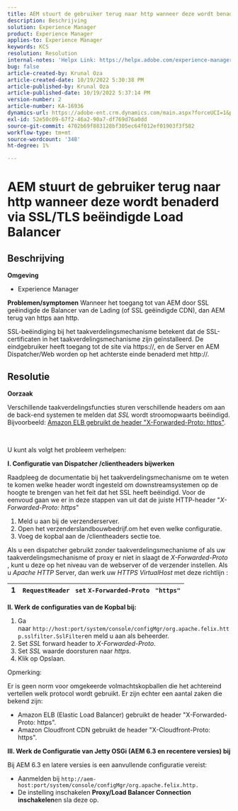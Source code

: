 ```yaml
---
title: AEM stuurt de gebruiker terug naar http wanneer deze wordt benaderd via SSL/TLS beëindigde Load Balancer
description: Beschrijving
solution: Experience Manager
product: Experience Manager
applies-to: Experience Manager
keywords: KCS
resolution: Resolution
internal-notes: 'Helpx Link: https://helpx.adobe.com/experience-manager/kb/AEM-redirecting-back-to-http-on-accessed-via-SSL-terminated-Load-Balancer.html'
bug: false
article-created-by: Krunal Oza
article-created-date: 10/19/2022 5:30:38 PM
article-published-by: Krunal Oza
article-published-date: 10/19/2022 5:37:14 PM
version-number: 2
article-number: KA-16936
dynamics-url: https://adobe-ent.crm.dynamics.com/main.aspx?forceUCI=1&pagetype=entityrecord&etn=knowledgearticle&id=d23762bb-d34f-ed11-bba2-00224808679b
exl-id: 52e50c09-67f2-46a2-90a7-df769d76a0dd
source-git-commit: 4702b69f883128bf305ec64f012ef01903f3f582
workflow-type: tm+mt
source-wordcount: '348'
ht-degree: 1%

---
```


# AEM stuurt de gebruiker terug naar http wanneer deze wordt benaderd via SSL/TLS beëindigde Load Balancer

## Beschrijving

<b>Omgeving</b>
- Experience Manager



<b>Problemen/symptomen</b>
Wanneer het toegang tot van AEM door SSL geëindigde de Balancer van de Lading (of SSL geëindigde CDN), dan AEM terug van https aan http.

SSL-beëindiging bij het taakverdelingsmechanisme betekent dat de SSL-certificaten in het taakverdelingsmechanisme zijn geïnstalleerd. De eindgebruiker heeft toegang tot de site via https://, en de Server en AEM Dispatcher/Web worden op het achterste einde benaderd met http://.




## Resolutie


<b>Oorzaak</b>

Verschillende taakverdelingsfuncties sturen verschillende headers om aan de back-end systemen te melden dat *SSL* wordt stroomopwaarts beëindigd. Bijvoorbeeld: [Amazon ELB gebruikt de header &quot;X-Forwarded-Proto: https&quot;](https://docs.aws.amazon.com/elasticloadbalancing/latest/classic/x-forwarded-headers.html#x-forwarded-proto).

&#x200B; &#x200B; &#x200B; &#x200B; &#x200B;

U kunt als volgt het probleem verhelpen:

<b>I. Configuratie van Dispatcher /clientheaders bijwerken</b>

Raadpleeg de documentatie bij het taakverdelingsmechanisme om te weten te komen welke header wordt ingesteld om downstreamsystemen op de hoogte te brengen van het feit dat het SSL heeft beëindigd. Voor de eenvoud gaan we er in deze stappen van uit dat de juiste HTTP-header &quot;*X-Forwarded-Proto: https*&quot;

1. Meld u aan bij de verzenderserver.
2. Open het verzenderslandbouwbedrijf.om het even welke configuratie.
3. Voeg de kopbal aan de /clientheaders sectie toe.


Als u een dispatcher gebruikt zonder taakverdelingsmechanisme of als uw taakverdelingsmechanisme of proxy er niet in slaagt de *X-Forwarded-Proto* , kunt u deze op het niveau van de webserver of de verzender instellen. Als u *Apache HTTP* Server, dan werk uw *HTTPS VirtualHost* met deze richtlijn :


| 1 | `RequestHeader ` `set` `X-Forwarded-Proto ` `"https"` |
| --- | --- |


<b>II. Werk de configuraties van de Kopbal bij:</b>

1. Ga naar `http://host:port/system/console/configMgr/org.apache.felix.http.sslfilter.SslFilter`en meld u aan als beheerder.
2. Set *SSL* forward header to *X-Forwarded-Proto.*
3. Set *SSL* waarde doorsturen naar *https*.
4. Klik op Opslaan.


Opmerking:

Er is geen norm voor omgekeerde volmachtskopballen die het achtereind vertellen welk protocol wordt gebruikt. Er zijn echter een aantal zaken die bekend zijn:

- Amazon ELB (Elastic Load Balancer) gebruikt de header &quot;X-Forwarded-Proto: https&quot;.
- Amazon Cloudfront CDN gebruikt de header &quot;X-Cloudfront-Proto: https&quot;.


<b>III. Werk de Configuratie van Jetty OSGi (AEM 6.3 en recentere versies) bij</b>

Bij AEM 6.3 en latere versies is een aanvullende configuratie vereist:

- Aanmelden bij `http://aem-host:port/system/console/configMgr/org.apache.felix.http.`
- De instelling inschakelen <b>Proxy/Load Balancer Connection inschakelen</b>en sla deze op.
